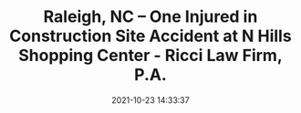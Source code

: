 ---
"title": "Raleigh, NC – One Injured in Construction Site Accident at N Hills Shopping Center - Ricci Law Firm, P.A."
"date": "2021-10-23 14:33:37"
"feed_name": "GOOGLENEWSCONSTRUCTION"
"feed_website": "https://news.google.com/search?q=construction%2Bincident&hl=en-US&gl=US&ceid=US:en"
"feed_rss": "https://news.google.com/rss/search?q=construction%2Bincident&hl=en-US&gl=US&ceid=US:en"
"link": "https://www.riccilawnc.com/blog/2021/raleigh-nc-one-injured-in-construction-site-accident-at-n-hills-shopping-center/"
"source": "{'href': 'https://www.riccilawnc.com', 'title': 'Ricci Law Firm, P.A.'}"
"file": "_posts/2021-1-1-ddf31da64d323244f69f29ff062142ae19f4ba6a.md"
"accident": "1"
"drilling": "0"
"dead": "1"
"injured": "0"
"arrested": "0"
"place": "raleigh"
"where": "construction site"
"causes": "hit"
"place_uri": "http://en.wikipedia.org/wiki/Raleigh%2C_North_Carolina"
---